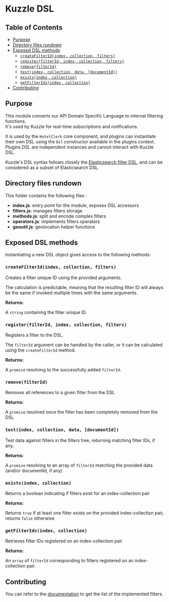 # Kuzzle DSL

## Table of Contents

- [Purpose](#purpose)
- [Directory files rundown](#directory-files-rundown)
- [Exposed DSL methods](#exposed-dsl-methods)
  - [`createFilterId(index, collection, filters)`](#createfilteridindex-collection-filters)
  - [`register(filterId, index, collection, filters)`](#registerfilterid-index-collection-filters)
  - [`remove(filterId)`](#removefilterid)
  - [`test(index, collection, data, [documentId])`](#testindex-collection-data-documentid)
  - [`exists(index, collection)`](#existsindex-collection)
  - [`getFilterIds(index, collection)`](#getfilteridsindex-collection)
- [Contributing](#contributing)

## Purpose

This module converts our API Domain Specific Language to internal filtering functions.  
It's used by Kuzzle for real-time subscriptions and notifications.

It is used by the `HotelClerk` core component, and plugins can instantiate their own DSL using the `Dsl` constructor available in the plugins context.  
Plugins DSL are independent instances and cannot interact with Kuzzle DSL.


Kuzzle's DSL syntax follows closely the [Elasticsearch filter DSL](https://www.elastic.co/guide/en/elasticsearch/reference/current/query-dsl-filters.html), and can be considered as a subset of Elasticsearch DSL.

## Directory files rundown

This folder contains the following files :

* **index.js**: entry point for the module, exposes DSL accessors
* **filters.js**: manages filters storage
* **methods.js**:  split and encode complex filters
* **operators.js**: implements filters operators
* **geoutil.js**: geolocation helper functions


## Exposed DSL methods

Instantiating a new DSL object gives access to the following methods:

### `createFilterId(index, collection, filters)`

Creates a filter unique ID using the provided arguments.

The calculation is predictable, meaning that the resulting filter ID will always be the same if invoked multiple times with the same arguments.

**Returns:**

A `string` containing the filter unique ID.

### `register(filterId, index, collection, filters)`

Registers a filter to the DSL.

The `filterId` argument can be handled by the caller, or it can be calculated using the `createFilterId` method.

**Returns:**

A `promise` resolving to the successfully added `filterId`.


### `remove(filterId)`

Removes all references to a given filter from the DSL

**Returns:**

A `promise` resolved once the filter has been completely removed from the DSL


### `test(index, collection, data, [documentId])`

Test data against filters in the filters tree, returning matching filter IDs, if any.

**Returns:**

A `promise` resolving to an array of `filterId` matching the provided data (and/or documentId, if any)

### `exists(index, collection)`

Returns a boolean indicating if filters exist for an index-collection pair

**Returns:**

Returns `true` if at least one filter exists on the provided index-collection pair, returns `false` otherwise

### `getFilterIds(index, collection)`

Retrieves filter IDs registered on an index-collection pair

**Returns:**

An `array` of `filterId` corresponding to filters registered on an index-collection pair.

## Contributing

You can refer to the [documentation](http://kuzzle.io/guide/#filtering-syntax) to get the list of the implemented filters.
